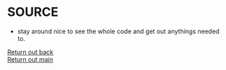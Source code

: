 # SOURCE
- stay around nice to see the whole code and get out anythings needed to.

[Return out back](https://github.com/devnaelson/devnaelson/blob/main/projects/card-affiliate/view.md)<br>
[Return out main](https://github.com/devnaelson/devnaelson)<br>
